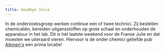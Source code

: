 ```yaml
---
title: Goodbye Julie
---
```

[1]: http://www.cellarbar.co.uk/

In de onderzoeksgroep werken continue een of twee technici. Zij bestellen chemicaliën, bereiden uitgansstoffen op grote schaal en onderhouden de apparatuur in het lab. Dit is het laatste weekend voor de Franse Julie en dat moesten we uiteraard vieren. Hiervoor is de onder chemici geliefde pub [Aikmen's][1] een prima locatie!